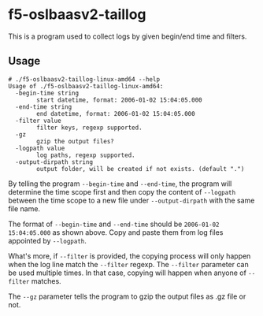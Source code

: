 # f5-oslbaasv2-taillog

This is a program used to collect logs by given begin/end time and filters.

## Usage

```
# ./f5-oslbaasv2-taillog-linux-amd64 --help
Usage of ./f5-oslbaasv2-taillog-linux-amd64:
  -begin-time string
        start datetime, format: 2006-01-02 15:04:05.000
  -end-time string
        end datetime, format: 2006-01-02 15:04:05.000
  -filter value
        filter keys, regexp supported.
  -gz
        gzip the output files?
  -logpath value
        log paths, regexp supported.
  -output-dirpath string
        output folder, will be created if not exists. (default ".")
```

By telling the program `--begin-time` and `--end-time`, the program will determine the time scope first and then copy the content of `--logpath` between the time scope to a new file  under `--output-dirpath` with the same file name.

The format of `--begin-time` and `--end-time` should be `2006-01-02 15:04:05.000` as shown above. Copy and paste them from log files appointed by `--logpath`.

What's more, if `--filter` is provided, the copying process will only happen when the log line match the `--filter` regexp. The `--filter` parameter can be used multiple times. In that case, copying will happen when anyone of  `--filter` matches.

The `--gz` parameter tells the program to gzip the output files as .gz file or not.

